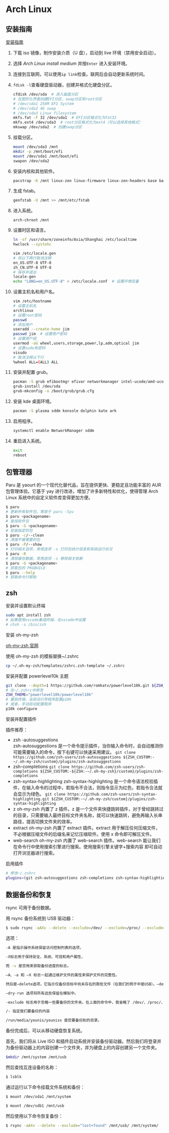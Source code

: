 # Arch Linux

## 安装指南

[安装指南](https://wiki.archlinuxcn.org/wiki/%E5%AE%89%E8%A3%85%E6%8C%87%E5%8D%97)

1. 下载 iso 镜像，制作安装介质（U 盘），启动到 live 环境（禁用安全启动）。

2. 选择 _Arch Linux install medium_ 并按`Enter` 进入安装环境。

3. 连接到互联网，可以使用`ip link`检查。联网后会自动更新系统时间。

4. `fdisk -l`查看硬盘驱动器，创建并格式化硬盘分区。

   ```sh
   cfdisk /dev/sda  # 进入磁盘分区
   # 在图形化界面创建EFI分区、swap分区和root分区
   # /dev/sda1 256M EFI System
   # /dev/sda2 4G swap
   # /dev/sda3 Linux filesystem
   mkfs.fat -F 32 /dev/sda1  # EFI分区格式化为fat32
   mkfs.ext4 /dev/sda3  # root分区格式化为ext4（可以选择其他格式）
   mkswap /dev/sda2  # 创建swap分区
   ```

5. 挂载分区。

   ```sh
   mount /dev/sda3 /mnt
   mkdir -p /mnt/boot/efi
   mount /dev/sda1 /mnt/boot/efi
   swapon /dev/sda2
   ```

6. 安装内核和其他软件。

   ```sh
   pacstrap -K /mnt linux-zen linux-firmware linux-zen-headers base base-devel vim git man-db man-pages texinfo
   ```

7. 生成 fstab。

   ```sh
   genfstab -U /mnt >> /mnt/etc/fstab
   ```

8. 进入系统。

   ```
   arch-chroot /mnt
   ```

9. 设置时区和语言。

   ```sh
   ln -sf /usr/share/zoneinfo/Asia/Shanghai /etc/localtime
   hwclock --systohc

   vim /etc/locale.gen
   # 将以下两行取消注释
   en_US.UTF-8 UTF-8
   zh_CN.UTF-8 UTF-8
   # 保存并退出
   locale-gen
   echo "LANG=en_US.UTF-8" > /etc/locale.conf  # 设置环境变量
   ```

10. 设置主机名和用户名。

    ```sh
    vim /etc/hostname
    # 设置主机名
    archlinux
    # 设置root密码
    passwd
    # 添加用户
    useradd --create-home jim
    passwd jim  # 设置用户密码
    # 设置用户组
    usermod -aG wheel,users,storage,power,lp,adm,optical jim
    # 设置sudo免密码
    visudo
    # 取消注释以下行
    %wheel ALL=(ALL) ALL
    ```

11. 安装并配置 grub。

    ```sh
    pacman -S grub efibootmgr efivar networkmanager intel-ucode/amd-ucode
    grub-install /dev/sda
    grub-mkconfig -o /boot/grub/grub.cfg
    ```

12. 安装 kde 桌面环境。

    ```sh
    pacman -S plasma sddm konsole dolphin kate ark
    ```

13. 启用程序。

    ```sh
    systemctl enable NetworkManager sddm
    ```

14. 重启进入系统。

    ```sh
    exit
    reboot
    ```

## 包管理器

Paru 是 yaourt 的一个现代化替代品，旨在提供更快、更稳定且功能丰富的 AUR 包管理体验。它基于 yay 进行改进，增加了许多新特性和优化，使得管理 Arch Linux 系统中的自定义软件库变得更加方便。

```sh
$ paru
# 更新所有软件包，等效于 paru -Syu
$ paru <packagename>
# 查找软件包
$ paru -S <packagename>
# 安装指定的包
$ paru -c/--clean
# 清理不被需要的包
$ paru -P/--show
# 打印相关选项，常用选项 -s 打印包统计信息和系统运行状况
$ paru -R
# 清除缓存数据，常用选项 -s 移除相关依赖
$ paru -G <packagename>
# 获取包的 PKGBUILD
$ paru --help
# 获取命令行帮助
```

## zsh

安装并设置默认终端

```sh
sudo apt install zsh
# 如果使用vscode集成终端，在vscode中设置
# chsh -s /bin/zsh
```

安装 oh-my-zsh

[oh-my-zsh 官网](http://ohmyz.sh/)

使用 oh-my-zsh 的模板替换~/.zshrc

```sh
cp ~/.oh-my-zsh/templates/zshrc.zsh-template ~/.zshrc
```

安装并配置 powerlevel10k 主题

```sh
git clone --depth=1 https://github.com/romkatv/powerlevel10k.git ${ZSH_CUSTOM:-$HOME/.oh-my-zsh/custom}/themes/powerlevel10k
# 在~/.zshrc中修改
ZSH_THEME="powerlevel10k/powerlevel10k"
# 重启终端，会启动引导程序配置p10k
# 或者，手动启动配置程序
p10k configure
```

安装并配置插件

插件推荐：

- zsh -autosuggestions  
  zsh-autosuggestions 是一个命令提示插件，当你输入命令时，会自动推测你可能需要输入的命令，按下右键可以快速采用建议。
  `git clone https://github.com/zsh-users/zsh-autosuggestions ${ZSH_CUSTOM:-~/.oh-my-zsh/custom}/plugins/zsh-autosuggestions`
- zsh-completions
  `git clone https://github.com/zsh-users/zsh-completions ${ZSH_CUSTOM:-${ZSH:-~/.oh-my-zsh}/custom}/plugins/zsh-completions`
- zsh-syntax-highlighting
  zsh-syntax-highlighting 是一个命令语法校验插件，在输入命令的过程中，若指令不合法，则指令显示为红色，若指令合法就会显示为绿色。
  `git clone https://github.com/zsh-users/zsh-syntax-highlighting.git ${ZSH_CUSTOM:-~/.oh-my-zsh/custom}/plugins/zsh-syntax-highlighting`
- z
  oh-my-zsh 内置了 z 插件。z 是一个文件夹快捷跳转插件，对于曾经跳转过的目录，只需要输入最终目标文件夹名称，就可以快速跳转，避免再输入长串路径，提高切换文件夹的效率。
- extract
  oh-my-zsh 内置了 extract 插件。extract 用于解压任何压缩文件，不必根据压缩文件的后缀名来记忆压缩软件。使用 x 命令即可解压文件。
- web-search
  oh-my-zsh 内置了 web-search 插件。web-search 能让我们在命令行中使用搜索引擎进行搜索。使用搜索引擎关键字+搜索内容 即可自动打开浏览器进行搜索。

启用插件

```sh
# 修改~/.zshrc
plugins=(git zsh-autosuggestions zsh-completions zsh-syntax-highlighting z extract web-search)
```

## 数据备份和恢复

rsync 可用于备份数据。

用 rsync 备份系统到 USB 驱动器：

```sh
$ sudo rsync -aAXv --delete --exclude=/dev/ --exclude=/proc/ --exclude=/sys/ --exclude=/tmp/ --exclude=/run/ --exclude=/mnt/ --exclude=/media/ --exclude="swapfile" --exclude="lost+found" --exclude=".cache" --exclude="Downloads" --exclude="Documents" --exclude="miniconda3" --exclude="Proj" --exclude="Pictures" --exclude="Music" --exclude=".VirtualBoxVMs"--exclude=".ecryptfs" / /run/media/younis/younisx
```

选项：

```sh
-A 是指示操作系统保留访问控制列表的选项，

-X标志用于保持安全、系统、可信和用户属性，

而 -v 是您用来获取备份进度的标志。

–A、-a 和 –X 标志一起通过维护文件的属性来保护文件的完整性。

然后是–delete选项，它指示仅备份目标中尚未存在的那些文件（在我们的例子中是USB）。–delete 在使用时应采取充分的预防措施，因为更新版本源中的文件替换（覆盖）目标中的旧版本。

–dry-run 选项将所有这些保留在模拟中。

-exclude 标志用于忽略一些要备份的文件夹。在上面的命令中，我省略了 /dev/、/proc/、/proc/ /sys/ /tmp/ /run/ /mnt/ 和 /media 文件夹。这只是为了证明，它们的排除（/mnt/ 除外）是不必要的，因为它们的内容不会由 rsync 自动备份。

/- 指定我们要备份的内容

/run/media/younis/younisx 是您要备份到的目录。
```

备份完成后，可以从移动硬盘恢复系统。

首先，我们将从 Live ISO 和插件启动系统并安装备份驱动器。然后我们将登录并为备份驱动器上的内容创建一个文件夹，并为硬盘上的内容创建另一个文件夹。

```sh
$mkdir /mnt/system /mnt/usb
```

然后查找互连设备的名称：

```sh
$ lsblk
```

通过运行以下命令挂载文件系统和备份：

```sh
$ mount /dev/sda1 /mnt/system

$ mount /dev/sdb1 /mnt/usb
```

然后使用以下命令恢复备份：

```sh
$ rsync -aAXv --delete --exclude="lost+found" /mnt/usb/ /mnt/system/
```
